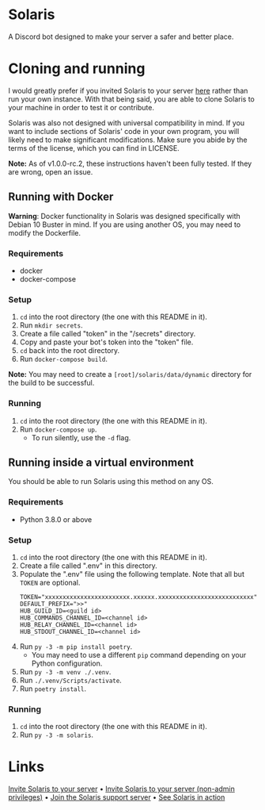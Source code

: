 # Solaris
A Discord bot designed to make your server a safer and better place.

# Cloning and running
I would greatly prefer if you invited Solaris to your server [here](https://discordapp.com/oauth2/authorize?client_id=661972684153946122&scope=bot&permissions=8) rather than run your own instance. With that being said, you are able to clone Solaris to your machine in order to test it or contribute.

Solaris was also not designed with universal compatibility in mind. If you want to include sections of Solaris' code in your own program, you will likely need to make significant modifications. Make sure you abide by the terms of the license, which you can find in LICENSE.

**Note:** As of v1.0.0-rc.2, these instructions haven't been fully tested. If they are wrong, open an issue.

## Running with Docker
**Warning**: Docker functionality in Solaris was designed specifically with Debian 10 Buster in mind. If you are using another OS, you may need to modify the Dockerfile.

### Requirements
- docker
- docker-compose

### Setup
1. `cd` into the root directory (the one with this README in it).
2. Run `mkdir secrets`.
3. Create a file called "token" in the "/secrets" directory.
4. Copy and paste your bot's token into the "token" file.
5. `cd` back into the root directory.
6. Run `docker-compose build`.

**Note:** You may need to create a `[root]/solaris/data/dynamic` directory for the build to be successful.

### Running
1. `cd` into the root directory (the one with this README in it).
2. Run `docker-compose up`.
    - To run silently, use the `-d` flag.

## Running inside a virtual environment
You should be able to run Solaris using this method on any OS.

### Requirements
- Python 3.8.0 or above

### Setup
1. `cd` into the root directory (the one with this README in it).
2. Create a file called ".env" in this directory.
3. Populate the ".env" file using the following template. Note that all but `TOKEN` are optional.
    ```
    TOKEN="xxxxxxxxxxxxxxxxxxxxxxxx.xxxxxx.xxxxxxxxxxxxxxxxxxxxxxxxxxx"
    DEFAULT_PREFIX=">>"
    HUB_GUILD_ID=<guild id>
    HUB_COMMANDS_CHANNEL_ID=<channel id>
    HUB_RELAY_CHANNEL_ID=<channel id>
    HUB_STDOUT_CHANNEL_ID=<channel id>
    ```
4. Run `py -3 -m pip install poetry`.
    - You may need to use a different `pip` command depending on your Python configuration.
5. Run `py -3 -m venv ./.venv`.
6. Run `./.venv/Scripts/activate`.
7. Run `poetry install`.

### Running
1. `cd` into the root directory (the one with this README in it).
2. Run `py -3 -m solaris`.

# Links
[Invite Solaris to your server](https://discordapp.com/oauth2/authorize?client_id=661972684153946122&scope=bot&permissions=8) • [Invite Solaris to your server (non-admin privileges)](https://discordapp.com/oauth2/authorize?client_id=661972684153946122&scope=bot&permissions=403008598) • [Join the Solaris support server](https://discord.gg/c3b4cZs) • [See Solaris in action](https://discord.carberra.xyz)
